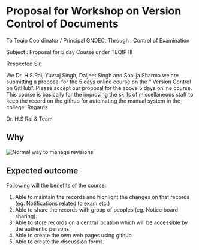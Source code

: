 # Proposal for Workshop on Version Control of Documents
To
Teqip Coordinator / Principal GNDEC,
Through : Control of Examination 

Subject : Proposal for 5 day Course under TEQIP III

Respected Sir,

We Dr. H.S.Rai, Yuvraj Singh, Daljeet Singh and Shailja Sharma we are submitting a proposal for the 5 days online course on the “ Version Control on GitHub”. Please accept our proposal for the above 5 days online course. This course is basically for the improving the skills of miscellaneous staff to keep the record on the github for automating the manual system in the college. 
Regards

Dr. H.S Rai & Team

## Why

![Normal way to manage revisions](https://phdcomics.com/comics/archive/phd101212s.gif)

## Expected outcome

Following will the benefits of the course:
1.  Able to maintain the records and highlight the changes on that records (eg. Notifications related to exam etc.)
2.  Able to share the records with group of peoples (eg. Notice board sharing).
3. Able to store records on a central location which will be accessible by the authentic persons.
4. Able to create the own web pages using github.
5. Able to create the discussion forms.

